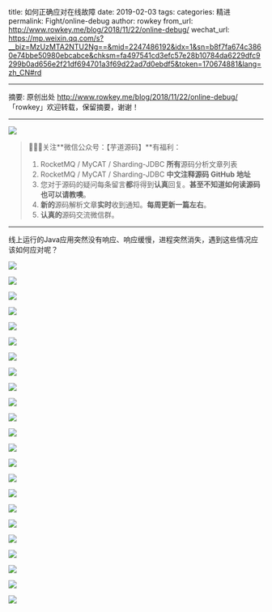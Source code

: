 title: 如何正确应对在线故障
date: 2019-02-03
tags:
categories: 精进
permalink: Fight/online-debug
author: rowkey
from_url: http://www.rowkey.me/blog/2018/11/22/online-debug/
wechat_url: https://mp.weixin.qq.com/s?__biz=MzUzMTA2NTU2Ng==&mid=2247486192&idx=1&sn=b8f7fa674c3860e74bbe50980ebcabce&chksm=fa497541cd3efc57e28b10784da6229dfc9299b0ad656e2f21df694701a3f69d22ad7d0ebdf5&token=170674881&lang=zh_CN#rd

-------

摘要: 原创出处 http://www.rowkey.me/blog/2018/11/22/online-debug/ 「rowkey」欢迎转载，保留摘要，谢谢！

-------

![](http://www.iocoder.cn/images/common/wechat_mp_2017_07_31.jpg)

> 🙂🙂🙂关注**微信公众号：【芋道源码】**有福利：
> 1. RocketMQ / MyCAT / Sharding-JDBC **所有**源码分析文章列表
> 2. RocketMQ / MyCAT / Sharding-JDBC **中文注释源码 GitHub 地址**
> 3. 您对于源码的疑问每条留言**都**将得到**认真**回复。**甚至不知道如何读源码也可以请教噢**。
> 4. **新的**源码解析文章**实时**收到通知。**每周更新一篇左右**。
> 5. **认真的**源码交流微信群。

-------

线上运行的Java应用突然没有响应、响应缓慢，进程突然消失，遇到这些情况应该如何应对呢？

![](http://www.rowkey.me/post_images/debug/arch-2.jpeg)

![](http://www.rowkey.me/post_images/debug/arch-3.jpeg)

![](http://www.rowkey.me/post_images/debug/arch-4.jpeg)

![](http://www.rowkey.me/post_images/debug/arch-5.jpeg)

![](http://www.rowkey.me/post_images/debug/arch-6.jpeg)

![](http://www.rowkey.me/post_images/debug/arch-7.jpeg)

![](http://www.rowkey.me/post_images/debug/arch-8.jpeg)

![](http://www.rowkey.me/post_images/debug/arch-9.jpeg)

![](http://www.rowkey.me/post_images/debug/arch-10.jpeg)

![](http://www.rowkey.me/post_images/debug/arch-11.jpeg)

![](http://www.rowkey.me/post_images/debug/arch-12.jpeg)

![](http://www.rowkey.me/post_images/debug/arch-13.jpeg)

![](http://www.rowkey.me/post_images/debug/arch-14.jpeg)

![](http://www.rowkey.me/post_images/debug/arch-15.jpeg)

![](http://www.rowkey.me/post_images/debug/arch-16.jpeg)

![](http://www.rowkey.me/post_images/debug/arch-17.jpeg)

![](http://www.rowkey.me/post_images/debug/arch-18.jpeg)

![](http://www.rowkey.me/post_images/debug/arch-19.jpeg)

![](http://www.rowkey.me/post_images/debug/arch-20.jpeg)

![](http://www.rowkey.me/post_images/debug/arch-21.jpeg)

![](http://www.rowkey.me/post_images/debug/arch-22.jpeg)

![](http://www.rowkey.me/post_images/debug/arch-23.jpeg)

![](http://www.rowkey.me/post_images/debug/arch-24.jpeg)